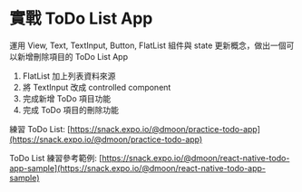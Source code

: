 # 實戰 ToDo List App

運用 View, Text, TextInput, Button, FlatList 組件與 state 更新概念，做出一個可以新增刪除項目的 ToDo List App

1. FlatList 加上列表資料來源
2. 將 TextInput 改成 controlled component
3. 完成新增 ToDo 項目功能
4. 完成 ToDo 項目的刪除功能

練習 ToDo List: [https://snack.expo.io/@dmoon/practice-todo-app](https://snack.expo.io/@dmoon/practice-todo-app)

ToDo List 練習參考範例: [https://snack.expo.io/@dmoon/react-native-todo-app-sample](https://snack.expo.io/@dmoon/react-native-todo-app-sample)
